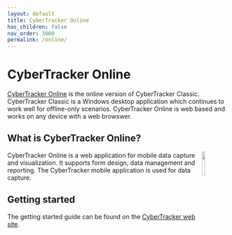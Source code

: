 ```yaml
---
layout: default
title: CyberTracker Online
has_children: false
nav_order: 3000
permalink: /online/
---
```

# CyberTracker Online
[CyberTracker Online](https://online.cybertracker.org) is the online version of CyberTracker Classic. CyberTracker Classic is a Windows desktop application which continues to work well for offline-only scenarios. CyberTracker Online is web based and works on any device with a web browswer.

## What is CyberTracker Online?
<img src="{{ site.baseurl }}/assets/logoDark.svg" align="right" class="inline" style="width:12%;"/>
CyberTracker Online is a web application for mobile data capture and visualization. It supports form design, data management and reporting. The CyberTracker mobile application is used for data capture.

## Getting started
The getting started guide can be found on the [CyberTracker web site](https://cybertracker.org/quick-start-build-a-simple-cybertracker-photo-notes-app/).

